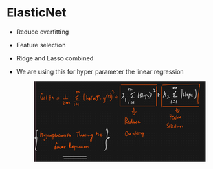 # ElasticNet

* Reduce overfitting
* Feature selection&#x20;
* &#x20;Ridge and Lasso combined
*   We are using this for hyper parameter the linear regression

    <figure><img src="../../.gitbook/assets/image (1) (1) (1) (1) (1).png" alt=""><figcaption></figcaption></figure>
